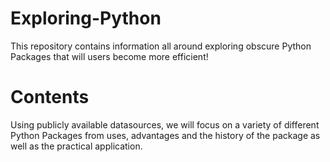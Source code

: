 # Exploring-Python
This repository contains information all around exploring obscure Python Packages that will users become more efficient! 

# Contents 
Using publicly available datasources, we will focus on a variety of different Python Packages from uses, advantages and the history of the package as well as the practical application.

